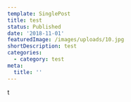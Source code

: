 ```yaml
---
template: SinglePost
title: test
status: Published
date: '2018-11-01'
featuredImage: /images/uploads/10.jpg
shortDescription: test
categories:
  - category: test
meta:
  title: ''
---
```

t
